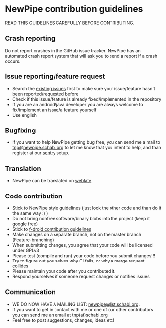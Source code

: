 NewPipe contribution guidelines
===============================

READ THIS GUIDELINES CAREFULLY BEFORE CONTRIBUTING.

## Crash reporting

Do not report crashes in the GitHub issue tracker. NewPipe has an automated crash report system that will ask you to send a report if a crash occurs.

## Issue reporting/feature request

* Search the [existing issues](https://github.com/theScrabi/NewPipe/issues) first to make sure your issue/feature hasn't been reported/requested before
* Check if this issue/feature is already fixed/implemented in the repository
* If you are an android/java developer you are always welcome to fix/implement an issue/a feature yourself
* Use english

## Bugfixing
* If you want to help NewPipe getting bug free, you can send me a mail to tnp@newpipe.schabi.org to let me know that you intent to help, and than register at our [sentry](https://sentry.schabi.org) setup. 

## Translation

* NewPipe can be translated on [weblate](https://hosted.weblate.org/projects/newpipe/strings/)

## Code contribution

* Stick to NewPipe style guidelines (just look the other code and than do it the same way :) )
* Do not bring nonfree software/binary blobs into the project (keep it google free)
* Stick to [f-droid contribution guidelines](https://f-droid.org/wiki/page/Inclusion_Policy)
* Make changes on a separate branch, not on the master branch (Feature-branching)
* When submitting changes, you agree that your code will be licensed under GPLv3
* Please test (compile and run) your code before you submit changes!!!
* Try to figure out you selves why CI fails, or why a merge request collides
* Please maintain your code after you contributed it.
* Respond yourselves if someone request changes or notifies issues

## Communication

* WE DO NOW HAVE A MAILING LIST: [newpipe@list.schabi.org](https://list.schabi.org/cgi-bin/mailman/listinfo/newpipe).
* If you want to get in contact with me or one of our other contributors you can send me an email at tnp(at)schabi.org
* Feel free to post suggestions, changes, ideas etc!
